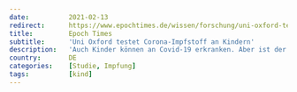 ```yaml
---
date:          2021-02-13
redirect:      https://www.epochtimes.de/wissen/forschung/uni-oxford-testet-corona-impfstoff-an-kindern-a3447734.html
title:         Epoch Times
subtitle:      'Uni Oxford testet Corona-Impfstoff an Kindern'
description:   'Auch Kinder können an Covid-19 erkranken. Aber ist der Impfstoff für sie geeignet? In Großbritannien läuft eine erste Studie.'
country:       DE
categories:    [Studie, Impfung]
tags:          [kind]
---
```

